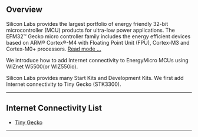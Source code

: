## Overview

Silicon Labs provides the largest portfolio of energy friendly 32-bit
microcontroller (MCU) products for ultra-low power applications. The
EFM32™ Gecko micro controller family includes the energy efficient
devices based on ARM® Cortex®-M4 with Floating Point Unit (FPU),
Cortex-M3 and Cortex-M0+ processors. [Read mode
...](http://www.silabs.com/products/mcu/Pages/32-bit-microcontrollers.aspx)

We introduce how to add Internet connectivity to EnergyMicro MCUs using
WIZnet W5500(or WIZ550io).

Silicon Labs provides many Start Kits and Development Kits. We first add
Internet connectivity to Tiny Gecko (STK3300).

-----

## Internet Connectivity List

  - [Tiny Gecko](tinygecko.md)

-----
